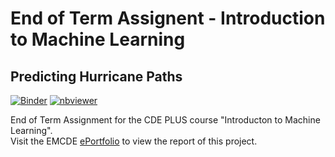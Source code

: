 # End of Term Assignent - Introduction to Machine Learning
## Predicting Hurricane Paths  

  
  
[![Binder](https://mybinder.org/badge_logo.svg)](https://mybinder.org/v2/gh/simon-donike/eot_machine_learning/main?filepath=hurricanes.ipynb) [![nbviewer](https://camo.githubusercontent.com/bfeb5472ee3df9b7c63ea3b260dc0c679be90b97/68747470733a2f2f696d672e736869656c64732e696f2f62616467652f72656e6465722d6e627669657765722d6f72616e67652e7376673f636f6c6f72423d66333736323626636f6c6f72413d346434643464)](https://nbviewer.jupyter.org/github/simon-donike/eot_machine_learning/blob/main/hurricanes.ipynb)
    
End of Term Assignment for the CDE PLUS course "Introducton to Machine Learning".  
Visit the EMCDE [ePortfolio](https://www.donike.net/end-of-term-assignment-predicting-hurricane-movements-using-ml/) to view the report of this project. 
